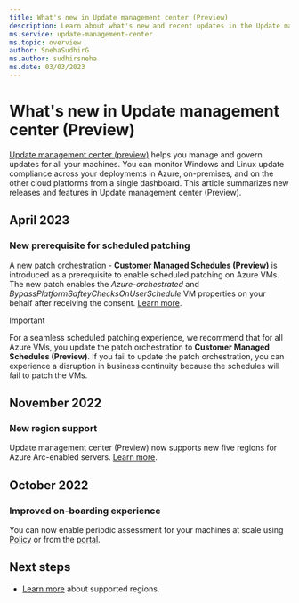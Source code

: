 ```yaml
---
title: What's new in Update management center (Preview)
description: Learn about what's new and recent updates in the Update management center (Preview) service.
ms.service: update-management-center
ms.topic: overview
author: SnehaSudhirG
ms.author: sudhirsneha
ms.date: 03/03/2023
---
```


# What's new in Update management center (Preview)

[Update management center (preview)](overview.md) helps you manage and govern updates for all your machines. You can monitor Windows and Linux update compliance across your deployments in Azure, on-premises, and on the other cloud platforms from a single dashboard. This article summarizes new releases and features in Update management center (Preview).

## April 2023

### New prerequisite for scheduled patching

A new patch orchestration - **Customer Managed Schedules (Preview)** is introduced as a prerequisite to enable scheduled patching on Azure VMs. The new patch enables the *Azure-orchestrated* and *BypassPlatformSafteyChecksOnUserSchedule* VM properties on your behalf after receiving the consent. [Learn more](prerequsite-for-schedule-patching.md).

> [!IMPORTANT]
> For a seamless scheduled patching experience, we recommend that for all Azure VMs, you update the patch orchestration to **Customer Managed Schedules (Preview)**. If you fail to update the patch orchestration, you can experience a disruption in business continuity because the schedules will fail to patch the VMs.


## November 2022

### New region support

Update management center (Preview) now supports new five regions for Azure Arc-enabled servers. [Learn more](support-matrix.md#supported-regions).

## October 2022

### Improved on-boarding experience

You can now enable periodic assessment for your machines at scale using [Policy](periodic-assessment-at-scale.md) or from the [portal](manage-update-settings.md#configure-settings-on-single-vm).


## Next steps

- [Learn more](support-matrix.md) about supported regions.